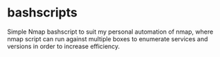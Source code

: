 # bashscripts
Simple Nmap bashscript to suit my personal automation of nmap, where nmap script can run against multiple boxes to enumerate services and versions in order to increase efficiency.
